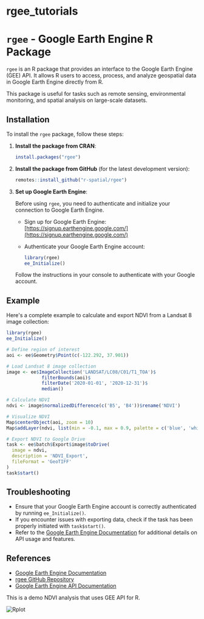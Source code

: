 # rgee_tutorials
# `rgee` - Google Earth Engine R Package

`rgee` is an R package that provides an interface to the Google Earth Engine (GEE) API. It allows R users to access, process, and analyze geospatial data in Google Earth Engine directly from R.

This package is useful for tasks such as remote sensing, environmental monitoring, and spatial analysis on large-scale datasets.

## Installation

To install the `rgee` package, follow these steps:

1. **Install the package from CRAN**:

   ```r
   install.packages("rgee")
   ```

2. **Install the package from GitHub** (for the latest development version):

   ```r
   remotes::install_github("r-spatial/rgee")
   ```

3. **Set up Google Earth Engine**:

   Before using `rgee`, you need to authenticate and initialize your connection to Google Earth Engine.

   - Sign up for Google Earth Engine: [https://signup.earthengine.google.com/](https://signup.earthengine.google.com/)
   - Authenticate your Google Earth Engine account:
   
     ```r
     library(rgee)
     ee_Initialize()
     ```

   Follow the instructions in your console to authenticate with your Google account.


## Example

Here's a complete example to calculate and export NDVI from a Landsat 8 image collection:

```r
library(rgee)
ee_Initialize()

# Define region of interest
aoi <- ee$Geometry$Point(c(-122.292, 37.901))

# Load Landsat 8 image collection
image <- ee$ImageCollection('LANDSAT/LC08/C01/T1_TOA')$
             filterBounds(aoi)$
             filterDate('2020-01-01', '2020-12-31')$
             median()

# Calculate NDVI
ndvi <- image$normalizedDifference(c('B5', 'B4'))$rename('NDVI')

# Visualize NDVI
Map$centerObject(aoi, zoom = 10)
Map$addLayer(ndvi, list(min = -0.1, max = 0.9, palette = c('blue', 'white', 'green')), 'NDVI')

# Export NDVI to Google Drive
task <- ee$batch$Export$image$toDrive(
  image = ndvi,
  description = 'NDVI_Export',
  fileFormat = 'GeoTIFF'
)
task$start()
```

## Troubleshooting

- Ensure that your Google Earth Engine account is correctly authenticated by running `ee_Initialize()`.
- If you encounter issues with exporting data, check if the task has been properly initiated with `task$start()`.
- Refer to the [Google Earth Engine Documentation](https://developers.google.com/earth-engine/) for additional details on API usage and features.

## References

- [Google Earth Engine Documentation](https://developers.google.com/earth-engine/)
- [rgee GitHub Repository](https://github.com/r-spatial/rgee)
- [Google Earth Engine API Documentation](https://developers.google.com/earth-engine/guides)



This is a demo NDVI analysis that uses GEE API for R.

![Rplot](https://github.com/user-attachments/assets/9430fb18-cbf8-4227-9098-b8918d4f96b2)

